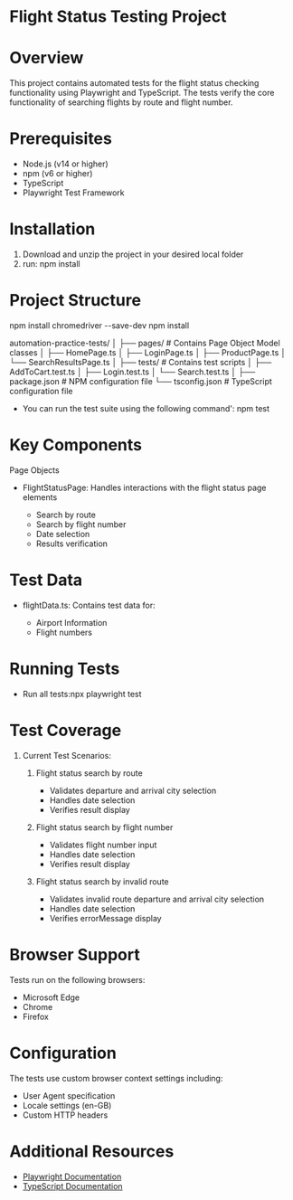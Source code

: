 # Flight Status Testing Project

# Overview
This project contains automated tests for the flight status checking functionality using Playwright and TypeScript. The tests verify the core functionality of searching flights by route and flight number.

# Prerequisites

- Node.js (v14 or higher)
- npm (v6 or higher)
- TypeScript
- Playwright Test Framework

# Installation
1. Download and unzip the project in your desired local folder
2. run: npm install

# Project Structure


npm install chromedriver --save-dev
npm install

automation-practice-tests/
│
├── pages/                     # Contains Page Object Model classes
│   ├── HomePage.ts
│   ├── LoginPage.ts
│   ├── ProductPage.ts
│   └── SearchResultsPage.ts
│
├── tests/                     # Contains test scripts
│   ├── AddToCart.test.ts
│   ├── Login.test.ts
│   └── Search.test.ts
│
├── package.json               # NPM configuration file
└── tsconfig.json              # TypeScript configuration file

- You can run the test suite using the following command':
  npm test




# Key Components
Page Objects

- FlightStatusPage: Handles interactions with the flight status page elements

    - Search by route
    - Search by flight number
    - Date selection
    - Results verification

# Test Data

- flightData.ts: Contains test data for:

    - Airport Information
    - Flight numbers

# Running Tests
- Run all tests:npx playwright test

# Test Coverage
1. Current Test Scenarios:

    1. Flight status search by route
        - Validates departure and arrival city selection
        - Handles date selection
        - Verifies result display


    2. Flight status search by flight number

        - Validates flight number input
        - Handles date selection
        - Verifies result display

    3. Flight status search by invalid route
        - Validates invalid route departure and arrival city selection
        - Handles date selection
        - Verifies errorMessage display

# Browser Support
Tests run on the following browsers:

- Microsoft Edge
- Chrome
- Firefox

# Configuration
The tests use custom browser context settings including:

- User Agent specification
- Locale settings (en-GB)
- Custom HTTP headers

# Additional Resources
- [Playwright Documentation](https://playwright.dev/docs/intro)
- [TypeScript Documentation](https://www.typescriptlang.org/)
